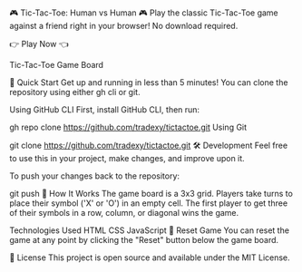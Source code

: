 🎮 Tic-Tac-Toe: Human vs Human 🎮
Play the classic Tic-Tac-Toe game against a friend right in your browser! No download required.

👉 Play Now 👈

Tic-Tac-Toe Game Board <!-- You can add a screenshot of your game board -->

🚀 Quick Start
Get up and running in less than 5 minutes! You can clone the repository using either gh cli or git.

Using GitHub CLI
First, install GitHub CLI, then run:

gh repo clone https://github.com/tradexy/tictactoe.git
Using Git

git clone https://github.com/tradexy/tictactoe.git
🛠️ Development
Feel free to use this in your project, make changes, and improve upon it.

To push your changes back to the repository:


git push
📝 How It Works
The game board is a 3x3 grid. Players take turns to place their symbol ('X' or 'O') in an empty cell. The first player to get three of their symbols in a row, column, or diagonal wins the game.

Technologies Used
HTML
CSS
JavaScript
🔄 Reset Game
You can reset the game at any point by clicking the "Reset" button below the game board.

📜 License
This project is open source and available under the MIT License.

